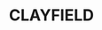 ---
lastmod: '2025-04-06T06:05:21+00:00'
latitude: -27.419484
layout: suburb
longitude: 153.059749
postcode: '4011'
state: QLD
title: CLAYFIELD
url: /qld/clayfield/
---